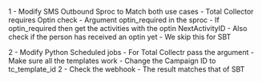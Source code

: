 1 - Modify SMS Outbound Sproc to Match both use cases 
	- Total Collector requires Optin check 
		- Argument optin_required in the sproc
		- If optin_required then get the activities with the optin NextActivityID 
		- Also check if the person has received an optin yet
	 - We skip this for SBT 

2 - Modify Python Scheduled jobs
	- For Total Collectr pass the argument
	- Make sure all the templates work
	- Change the Campaign ID to tc_template_id
2 - Check the webhook 
	- The result matches that of SBT
